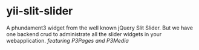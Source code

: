 yii-slit-slider
===============

A phundament3 widget from the well known jQuery Slit Slider. But we have one backend crud to administrate all the slider widgets in your webapplication. *featuring P3Pages and P3Media*
